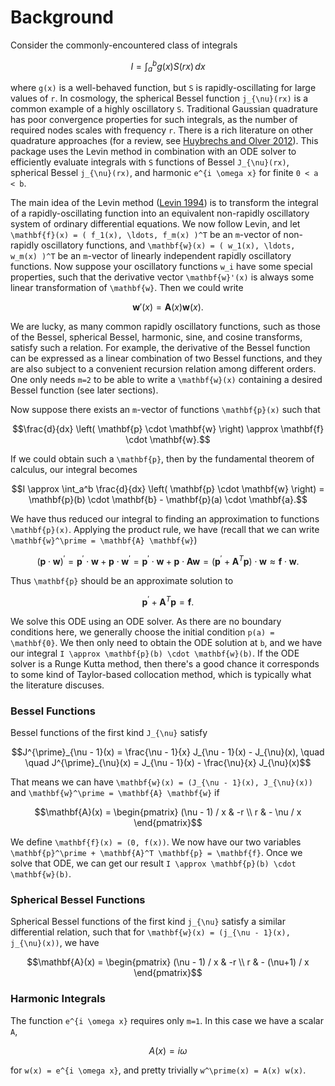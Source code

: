 
# Background

Consider the commonly-encountered class of integrals

```math
I = \int_a^b g(x) S(rx) \, dx
```

where ``g(x)`` is a well-behaved function, but ``S`` is rapidly-oscillating for large values of ``r``. In cosmology, the spherical Bessel function ``j_{\nu}(rx)`` is a common example of a highly oscillatory ``S``. Traditional Gaussian quadrature has poor convergence properties for such integrals, as the number of required nodes scales with frequency ``r``. There is a rich literature on other quadrature approaches (for a review, see [Huybrechs and Olver 2012](https://people.cs.kuleuven.be/~daan.huybrechs/research/HOQ.pdf)). This package uses the Levin method in combination with an ODE solver to efficiently evaluate integrals with ``S`` functions of Bessel ``J_{\nu}(rx)``, spherical Bessel ``j_{\nu}(rx)``, and harmonic ``e^{i \omega x}`` for finite ``0 < a < b``.

The main idea of the Levin method ([Levin 1994](https://www.sciencedirect.com/science/article/pii/0377042794001189)) is to transform the integral of a rapidly-oscillating function into an equivalent non-rapidly oscillatory system of ordinary differential equations. We now follow Levin, and let ``\mathbf{f}(x) = ( f_1(x), \ldots, f_m(x) )^T`` be an ``m``-vector of non-rapidly oscillatory functions, and ``\mathbf{w}(x) = ( w_1(x), \ldots, w_m(x) )^T`` be an ``m``-vector of linearly independent rapidly oscillatory functions. Now suppose your oscillatory functions ``w_i`` have some special properties, such that the derivative vector ``\mathbf{w}'(x)`` is always some linear transformation of ``\mathbf{w}``. Then we could write 

```math
\mathbf{w}'(x) = \mathbf{A}(x) \mathbf{w}(x).
```
We are lucky, as many common rapidly oscillatory functions, such as those of the Bessel, spherical Bessel, harmonic, sine, and cosine transforms, satisfy such a relation. For example, the derivative of the Bessel function can be expressed as a linear combination of two Bessel functions, and they are also subject to a convenient recursion relation among different orders. One only needs ``m=2`` to be able to write a ``\mathbf{w}(x)`` containing a desired Bessel function (see later sections).

Now suppose there exists an ``m``-vector of functions ``\mathbf{p}(x)`` such that 
```math
\frac{d}{dx} \left( \mathbf{p} \cdot \mathbf{w} \right) \approx \mathbf{f} \cdot \mathbf{w}.
```
If we could obtain such a ``\mathbf{p}``, then by the fundamental theorem of calculus, our integral becomes
```math
I \approx \int_a^b \frac{d}{dx} \left( \mathbf{p}   \cdot \mathbf{w} \right) = \mathbf{p}(b) \cdot \mathbf{b} - \mathbf{p}(a) \cdot \mathbf{a}.
```
We have thus reduced our integral to finding an approximation to functions ``\mathbf{p}(x)``. Applying the product rule, we have (recall that we can write ``\mathbf{w}^\prime = \mathbf{A} \mathbf{w}``)
```math
(\mathbf{p} \cdot \mathbf{w})^\prime = \mathbf{p}^\prime \cdot \mathbf{w} + \mathbf{p} \cdot \mathbf{w}^\prime = \mathbf{p}^\prime \cdot \mathbf{w} + \mathbf{p} \cdot \mathbf{A} \mathbf{w} = (\mathbf{p}^\prime + \mathbf{A}^T \mathbf{p}) \cdot \mathbf{w} \approx \mathbf{f} \cdot \mathbf{w}.
```
Thus ``\mathbf{p}`` should be an approximate solution to 
```math
\mathbf{p}^\prime + \mathbf{A}^T \mathbf{p} = \mathbf{f}.
```
We solve this ODE using an ODE solver. As there are no boundary conditions here, we generally choose the initial condition ``p(a) = \mathbf{0}``. We then only need to obtain the ODE solution at ``b``, and we have our integral ``I \approx \mathbf{p}(b) \cdot \mathbf{w}(b)``. If the ODE solver is a Runge Kutta method, then there's a good chance it corresponds to some kind of Taylor-based collocation method, which is typically what the literature discuses.

### Bessel Functions
Bessel functions of the first kind ``J_{\nu}`` satisfy 
```math
J^{\prime}_{\nu - 1}(x) = \frac{\nu - 1}{x} J_{\nu - 1}(x) - J_{\nu}(x), \quad \quad
J^{\prime}_{\nu}(x) =  J_{\nu - 1}(x) - \frac{\nu}{x} J_{\nu}(x)
```
That means we can have ``\mathbf{w}(x) = (J_{\nu - 1}(x), J_{\nu}(x))`` and ``\mathbf{w}^\prime = \mathbf{A} \mathbf{w}`` if 
```math
\mathbf{A}(x) = \begin{pmatrix}
(\nu - 1) / x & -r \\ 
r &  - \nu / x
\end{pmatrix}
```
We define ``\mathbf{f}(x) = (0, f(x))``. We now have our two variables ``\mathbf{p}^\prime + \mathbf{A}^T \mathbf{p} = \mathbf{f}``. Once we solve that ODE, we can get our result ``I \approx \mathbf{p}(b) \cdot \mathbf{w}(b)``.

### Spherical Bessel Functions
Spherical Bessel functions of the first kind ``j_{\nu}`` satisfy a similar differential relation, such that for ``\mathbf{w}(x) = (j_{\nu - 1}(x), j_{\nu}(x))``, we have
```math
\mathbf{A}(x) = \begin{pmatrix}
(\nu - 1) / x & -r \\ 
r &  - (\nu+1) / x
\end{pmatrix}
```

### Harmonic Integrals
The function ``e^{i \omega x}`` requires only ``m=1``. In this case we have a scalar ``A``,
```math
A(x) = i \omega
```
for ``w(x) = e^{i \omega x}``, and pretty trivially ``w^\prime(x) = A(x) w(x)``.
